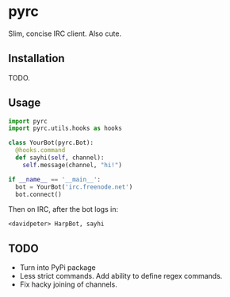 # pyrc

Slim, concise IRC client. Also cute.

## Installation

TODO.

## Usage

```python
import pyrc
import pyrc.utils.hooks as hooks

class YourBot(pyrc.Bot):
  @hooks.command
  def sayhi(self, channel):
    self.message(channel, "hi!")

if __name__ == '__main__':
  bot = YourBot('irc.freenode.net')
  bot.connect()
```

Then on IRC, after the bot logs in:

```
<davidpeter> HarpBot, sayhi
```

## TODO

* Turn into PyPi package
* Less strict commands. Add ability to define regex commands.
* Fix hacky joining of channels.
